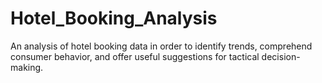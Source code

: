 # Hotel_Booking_Analysis
An analysis of hotel booking data in order to identify trends, comprehend consumer behavior, and offer useful suggestions for tactical decision-making.
